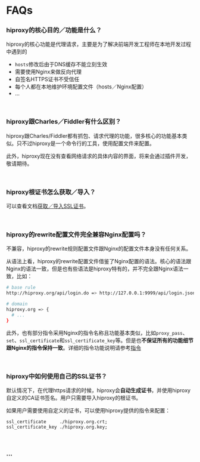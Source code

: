 # FAQs

### hiproxy的核心目的／功能是什么？

hiproxy的核心功能是代理请求，主要是为了解决前端开发工程师在本地开发过程中遇到的

- `hosts`修改后由于DNS缓存不能立刻生效
- 需要使用Nginx来做反向代理
- 自签名HTTPS证书不受信任
- 每个人都在本地维护环境配置文件（hosts／Nginx配置）
- ...

<br/>

### hiproxy跟Charles／Fiddler有什么区别？

hiproxy跟Charles/Fiddler都有抓包、请求代理的功能，很多核心的功能基本类似。只不过hiproxy是一个命令行的工具，使用配置文件来配置。

此外，hiproxy现在没有查看网络请求的具体内容的界面，将来会通过插件开发，敬请期待。

<br/>

### hiproxy根证书怎么获取／导入？

可以查看文档[获取／导入SSL证书](./configuration/ssl_certificate.md)。

<br/>

### hiproxy的rewrite配置文件完全兼容Nginx配置吗？

不兼容，hiproxy的rewrite规则配置文件跟Nginx的配置文件本身没有任何关系。

从语法上看，hiproxy的rewrite配置文件借鉴了Nginx配置的语法。核心的语法跟Nginx的语法一致，但是也有些语法是hiproxy特有的，并不完全跟Nginx语法一致，比如：

```bash
# base rule
http://hiproxy.org/api/login.do => http://127.0.0.1:9999/api/login.json;

# domain
hiproxy.org => {
  # ...
}
```

此外，也有部分指令采用Nginx的指令名称且功能基本类似，比如`proxy_pass`、`set`、`ssl_certificate`和`ssl_certificate_key`等。但是也**不保证所有的功能细节跟Nginx的指令保持一致**。详细的指令功能说明请参考[指令](./configuration/rewrite_directive.md)

<br/>

### hiproxy中如何使用自己的SSL证书？

默认情况下，在代理https请求的时候，hiproxy会**自动生成证书**，并使用hiproxy自定义的CA证书签名。用户只需要导入hiproxy的根证书。

如果用户需要使用自定义的证书，可以使用hiproxy提供的指令来配置：

```
ssl_certificate     ./hiproxy.org.crt;
ssl_certificate_key ./hiproxy.org.key;
```

<br/>

### ...
